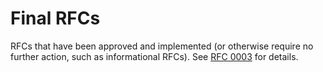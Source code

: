 # Final RFCs

RFCs that have been approved and implemented (or otherwise require no further
action, such as informational RFCs). See [RFC
0003](https://github.com/multinet-app/multinet-rfcs/tree/master/final/0003-rfc_process)
for details.
